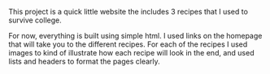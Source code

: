 This project is a quick little website the includes 3 recipes that I used to survive college. 

For now, everything is built using simple html. I used links on the homepage that will take you to the different recipes. For each of the recipes
I used images to kind of illustrate how each recipe will look in the end, and used lists and headers to format the pages clearly.